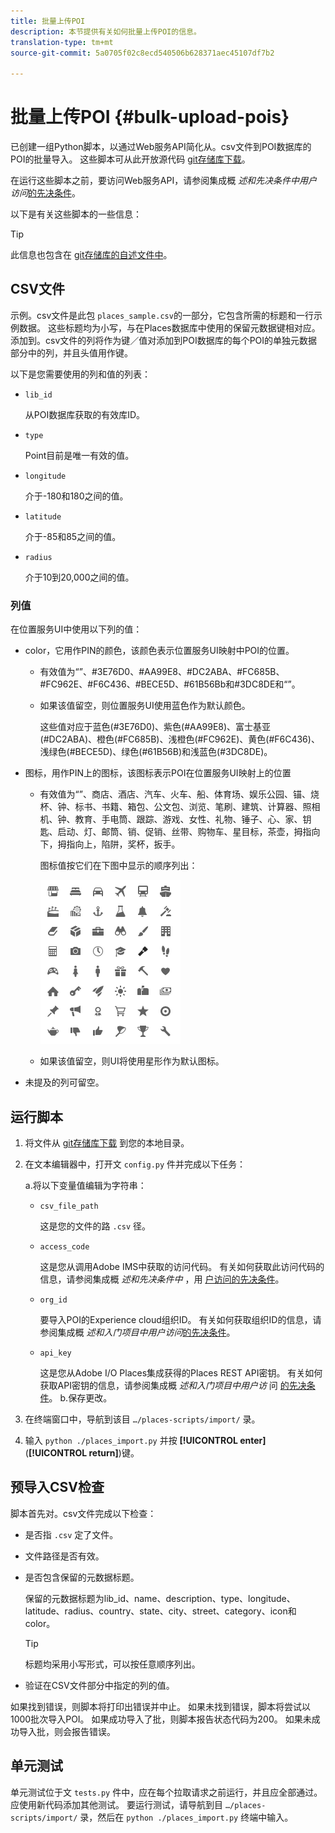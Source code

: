 ```yaml
---
title: 批量上传POI
description: 本节提供有关如何批量上传POI的信息。
translation-type: tm+mt
source-git-commit: 5a0705f02c8ecd540506b628371aec45107df7b2

---
```



# 批量上传POI {#bulk-upload-pois}

已创建一组Python脚本，以通过Web服务API简化从。csv文件到POI数据库的POI的批量导入。 这些脚本可从此开放源代码 [git存储库下载](https://github.com/adobe/places-scripts)。

在运行这些脚本之前，要访问Web服务API，请参阅集成概 *述和先决条件中用户访问*[的先决条件](/help/web-service-api/adobe-i-o-integration.md)。

以下是有关这些脚本的一些信息：

>[!TIP]
>
>此信息也包含在 [git存储库的自述文件中](https://github.com/adobe/places-scripts)。

## CSV文件

示例。csv文件是此包 `places_sample.csv`的一部分，它包含所需的标题和一行示例数据。 这些标题均为小写，与在Places数据库中使用的保留元数据键相对应。 添加到。csv文件的列将作为键／值对添加到POI数据库的每个POI的单独元数据部分中的列，并且头值用作键。

以下是您需要使用的列和值的列表：

* `lib_id`

   从POI数据库获取的有效库ID。

* `type`

   Point目前是唯一有效的值。

* `longitude`

   介于-180和180之间的值。

* `latitude`

   介于-85和85之间的值。

* `radius`

   介于10到20,000之间的值。

### 列值

在位置服务UI中使用以下列的值：

* color，它用作PIN的颜色，该颜色表示位置服务UI映射中POI的位置。
   * 有效值为“”、#3E76D0、#AA99E8、#DC2ABA、#FC685B、#FC962E、#F6C436、#BECE5D、#61B56Bb和#3DC8DE和“”。
   * 如果该值留空，则位置服务UI使用蓝色作为默认颜色。

      这些值对应于蓝色(#3E76D0)、紫色(#AA99E8)、富士基亚(#DC2ABA)、橙色(#FC685B)、浅橙色(#FC962E)、黄色(#F6C436)、浅绿色(#BECE5D)、绿色(#61B56B)和浅蓝色(#3DC8DE)。

* 图标，用作PIN上的图标，该图标表示POI在位置服务UI映射上的位置

   * 有效值为“”、商店、酒店、汽车、火车、船、体育场、娱乐公园、锚、烧杯、钟、标书、书籍、箱包、公文包、浏览、笔刷、建筑、计算器、照相机、钟、教育、手电筒、跟踪、游戏、女性、礼物、锤子、心、家、钥匙、启动、灯、邮筒、销、促销、丝带、购物车、星目标，茶壶，拇指向下，拇指向上，陷阱，奖杯，扳手。

      图标值按它们在下图中显示的顺序列出：

      ![图标](/help/assets/UI_icons.png)

   * 如果该值留空，则UI将使用星形作为默认图标。

* 未提及的列可留空。

## 运行脚本

1. 将文件从 [git存储库下载](https://github.com/adobe/places-scripts) 到您的本地目录。
1. 在文本编辑器中，打开文 `config.py` 件并完成以下任务：

   a.将以下变量值编辑为字符串：

   * `csv_file_path`

      这是您的文件的路 `.csv` 径。

   * `access_code`

      这是您从调用Adobe IMS中获取的访问代码。 有关如何获取此访问代码的信息，请参阅集成概 *述和先决条件中* ，用 [户访问的先决条件](/help/web-service-api/adobe-i-o-integration.md)。

   * `org_id`

      要导入POI的Experience cloud组织ID。 有关如何获取组织ID的信息，请参阅集成概 *述和入门项目中用户访问*[的先决条件](/help/web-service-api/adobe-i-o-integration.md)。

   * `api_key`

      这是您从Adobe I/O Places集成获得的Places REST API密钥。 有关如何获取API密钥的信息，请参阅集成概 *述和入门项目中用户访* 问 [的先决条件](/help/web-service-api/adobe-i-o-integration.md)。
   b.保存更改。

1. 在终端窗口中，导航到该目 `…/places-scripts/import/` 录。
1. 输入 `python ./places_import.py` 并按 **[!UICONTROL enter]**(**[!UICONTROL return]**)键。


## 预导入CSV检查

脚本首先对。csv文件完成以下检查：

* 是否指 `.csv` 定了文件。
* 文件路径是否有效。
* 是否包含保留的元数据标题。

   保留的元数据标题为lib_id、name、description、type、longitude、latitude、radius、country、state、city、street、category、icon和color。

   >[!TIP]
   >
   >标题均采用小写形式，可以按任意顺序列出。

* 验证在CSV文件部分中指定的列的值。

如果找到错误，则脚本将打印出错误并中止。 如果未找到错误，脚本将尝试以1000批次导入POI。 如果成功导入了批，则脚本报告状态代码为200。 如果未成功导入批，则会报告错误。

## 单元测试

单元测试位于文 `tests.py` 件中，应在每个拉取请求之前运行，并且应全部通过。 应使用新代码添加其他测试。 要运行测试，请导航到目 `…/places-scripts/import/` 录，然后在 `python ./places_import.py` 终端中输入。
